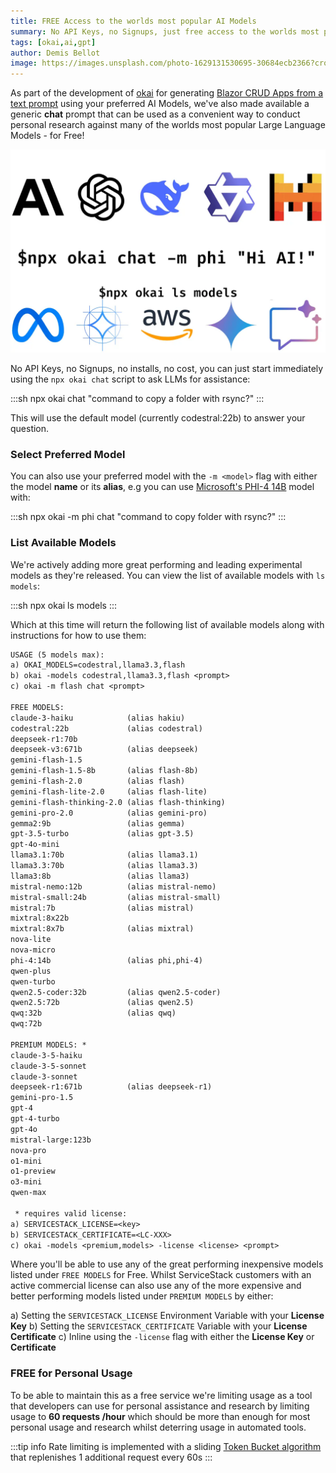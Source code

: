 ```yaml
---
title: FREE Access to the worlds most popular AI Models
summary: No API Keys, no Signups, just free access to the worlds most popular AI Large Language Models
tags: [okai,ai,gpt]
author: Demis Bellot
image: https://images.unsplash.com/photo-1629131530695-30684ecb2366?crop=entropy&fit=crop&h=1000&w=2000
---
```


As part of the development of [okai](/posts/okai-models) for generating [Blazor CRUD Apps from a text prompt](/posts/text-to-blazor) 
using your preferred AI Models, we've also made available a generic **chat** prompt that can be used as a 
convenient way to conduct personal research against many of the worlds most popular Large Language Models - for Free!

![](/img/posts/okai-chat/okai-chat.webp)

No API Keys, no Signups, no installs, no cost, you can just start immediately using the `npx okai chat` script to ask LLMs 
for assistance:

:::sh
npx okai chat "command to copy a folder with rsync?"
:::

This will use the default model (currently codestral:22b) to answer your question.

### Select Preferred Model

You can also use your preferred model with the `-m <model>` flag with either the model **name** or its **alias**, 
e.g you can use 
[Microsoft's PHI-4 14B](https://techcommunity.microsoft.com/blog/aiplatformblog/introducing-phi-4-microsoft%E2%80%99s-newest-small-language-model-specializing-in-comple/4357090) model with:

:::sh
npx okai -m phi chat "command to copy folder with rsync?"
:::

### List Available Models

We're actively adding more great performing and leading experimental models as they're released. 
You can view the list of available models with `ls models`:

:::sh
npx okai ls models
:::

Which at this time will return the following list of available models along with instructions for how to use them:

```txt
USAGE (5 models max):
a) OKAI_MODELS=codestral,llama3.3,flash
b) okai -models codestral,llama3.3,flash <prompt>
c) okai -m flash chat <prompt>

FREE MODELS:
claude-3-haiku            (alias hakiu)
codestral:22b             (alias codestral)
deepseek-r1:70b          
deepseek-v3:671b          (alias deepseek)
gemini-flash-1.5         
gemini-flash-1.5-8b       (alias flash-8b)
gemini-flash-2.0          (alias flash)
gemini-flash-lite-2.0     (alias flash-lite)
gemini-flash-thinking-2.0 (alias flash-thinking)
gemini-pro-2.0            (alias gemini-pro)
gemma2:9b                 (alias gemma)
gpt-3.5-turbo             (alias gpt-3.5)
gpt-4o-mini              
llama3.1:70b              (alias llama3.1)
llama3.3:70b              (alias llama3.3)
llama3:8b                 (alias llama3)
mistral-nemo:12b          (alias mistral-nemo)
mistral-small:24b         (alias mistral-small)
mistral:7b                (alias mistral)
mixtral:8x22b            
mixtral:8x7b              (alias mixtral)
nova-lite                
nova-micro               
phi-4:14b                 (alias phi,phi-4)
qwen-plus                
qwen-turbo               
qwen2.5-coder:32b         (alias qwen2.5-coder)
qwen2.5:72b               (alias qwen2.5)
qwq:32b                   (alias qwq)
qwq:72b                  

PREMIUM MODELS: *
claude-3-5-haiku         
claude-3-5-sonnet        
claude-3-sonnet          
deepseek-r1:671b          (alias deepseek-r1)
gemini-pro-1.5           
gpt-4                    
gpt-4-turbo              
gpt-4o                   
mistral-large:123b       
nova-pro                 
o1-mini                  
o1-preview               
o3-mini                  
qwen-max                 

 * requires valid license:
a) SERVICESTACK_LICENSE=<key>
b) SERVICESTACK_CERTIFICATE=<LC-XXX>
c) okai -models <premium,models> -license <license> <prompt>
```

Where you'll be able to use any of the great performing inexpensive models listed under `FREE MODELS` for Free.
Whilst ServiceStack customers with an active commercial license can also use any of the  more expensive
and better performing models listed under `PREMIUM MODELS` by either:

 a) Setting the `SERVICESTACK_LICENSE` Environment Variable with your **License Key**
 b) Setting the `SERVICESTACK_CERTIFICATE` Variable with your **License Certificate**
 c) Inline using the `-license` flag with either the **License Key** or **Certificate**

### FREE for Personal Usage

To be able to maintain this as a free service we're limiting usage as a tool that developers can use for personal
assistance and research by limiting usage to **60 requests /hour** which should be more than enough for most 
personal usage and research whilst deterring usage in automated tools.

:::tip info
Rate limiting is implemented with a sliding [Token Bucket algorithm](https://en.wikipedia.org/wiki/Token_bucket) 
that replenishes 1 additional request every 60s
:::